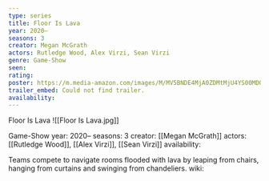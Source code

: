 ```yaml
---
type: series
title: Floor Is Lava
year: 2020–
seasons: 3
creator: Megan McGrath
actors: Rutledge Wood, Alex Virzi, Sean Virzi
genre: Game-Show
seen:
rating: 
poster: https://m.media-amazon.com/images/M/MV5BNDE4MjA0ZDMtMjU4YS00MDQyLWIyZTctZWUwYmVjYTFhZmJiXkEyXkFqcGdeQXVyMTMxODk2OTU@._V1_SX300.jpg
trailer_embed: Could not find trailer.
availability:
---
```

Floor Is Lava
![[Floor Is Lava.jpg]]

Game-Show
year: 2020–
seasons: 3
creator: [[Megan McGrath]]
actors: [[Rutledge Wood]], [[Alex Virzi]], [[Sean Virzi]]
availability:

Teams compete to navigate rooms flooded with lava by leaping from chairs, hanging from curtains and swinging from chandeliers.
wiki: 


